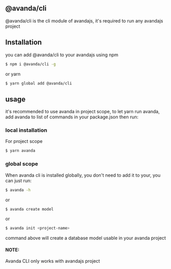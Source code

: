 ## @avanda/cli

@avanda/cli is the cli module of avandajs, it's required to run any avandajs project

## Installation
you can add @avanda/cli to your avandajs using npm
```bash
$ npm i @avanda/cli -g
```
or yarn

```bash
$ yarn global add @avanda/cli 
```

## usage

it's recommended to use avanda in project scope, to let yarn run avanda, 
add avanda to list of commands in your package.json then run: 

### local installation
For project scope
```bash
$ yarn avanda
```

### global scope

When avanda cli is installed globally, you don't need to add it to your, you can just run:

```bash
$ avanda -h
```
or 

```bash
$ avanda create model
```

or

```bash
$ avanda init <project-name>
```

command above will create a database model usable in your avanda project

#### NOTE:
Avanda CLI only works with avandajs project


